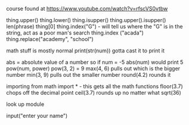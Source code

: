 course found at https://www.youtube.com/watch?v=rfscVS0vtbw

thing.upper()
thing.lower()
thing.isupper()
thing.upper().isupper()
len(phrase)
thing[0]
thing.index("G") - will tell us where the "G" is in the string, act as a poor man's search
thing.index ("acada")
thing.replace("academy", "school")

math stuff is mostly normal
print(str(num)) gotta cast it to print it

abs = absolute value of a number
so if num = -5
abs(num)
would print 5
pow(num, power)
pow(3, 2) = 9
max(4, 6)  pulls out which is the bigger number
min(3, 9) pulls out the smaller number
round(4.2) rounds it

importing
from math import * - this gets all the math functions
floor(3.7) chops off the decimal point
ceil(3.7) rounds up no matter what
sqrt(36)

look up module


input("enter your name")
